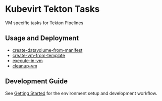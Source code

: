 # Kubevirt Tekton Tasks
VM specific tasks for Tekton Pipelines

## Usage and Deployment

- [create-datavolume-from-manifest](tasks/create-datavolume-from-manifest)
- [create-vm-from-template](tasks/create-vm-from-template) 
- [execute-in-vm](tasks/execute-in-vm)
- [cleanup-vm](tasks/cleanup-vm) 

## Development Guide
See [Getting Started](docs/getting-started.md) for the environment setup and development workflow.
